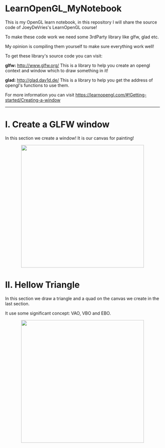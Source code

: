 # LearnOpenGL_MyNotebook

This is my OpenGL learn notebook, in this repository I will share the source code of JoeyDeVries's LearnOpenGL course!

To make these code work we need some 3rdParty library like glfw, glad etc.

My opinion is compiling them yourself to make sure everything work well!

To get these library's source code you can visit:

**glfw:** <http://www.glfw.org/> This is a library to help you create an opengl context and window which to draw something in it!

**glad:** <http://glad.dav1d.de/> This is a library to help you get the address of opengl's functions to use them.

For more information you can visit https://learnopengl.com/#!Getting-started/Creating-a-window

***

# I. Create a GLFW window

In this section we create a window! It is our canvas for painting!

<center>
  <img src="http://ovi8mw7d8.bkt.clouddn.com/GLFWwindow.PNG" width="400" />
</center>

# II. Hellow Triangle

In this section we draw a triangle and a quad on the canvas we create in the last section.

It use some significant concept: VAO, VBO and EBO.

<center>
  <img src="http://ovi8mw7d8.bkt.clouddn.com/DrawQuadWithElements.PNG" width="400" />
</center>
